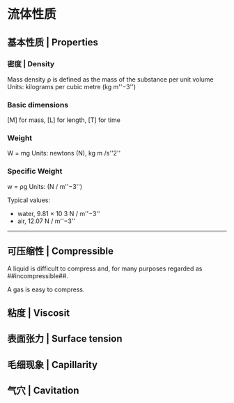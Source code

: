 # 流体性质

## 基本性质 | Properties

### 密度 | Density

Mass density ρ is defined as the mass of the substance per unit volume
Units: kilograms per cubic metre (kg m''−3'')

### Basic dimensions

[M] for mass, [L] for length, [T] for time

### Weight

W = mg
Units: newtons (N), kg m /s''2''

### Specific Weight

w = ρg
Units: (N / m''−3'')

Typical values:
- water, 9.81 × 10 3 N / m''−3''
- air, 12.07 N / m''−3''

- - -

## 可压缩性 | Compressible

A liquid is difficult to compress and, for many purposes regarded as ##incompressible##.

A gas is easy to compress.

## 粘度 | Viscosit

## 表面张力 | Surface tension

## 毛细现象 | Capillarity

## 气穴 | Cavitation
